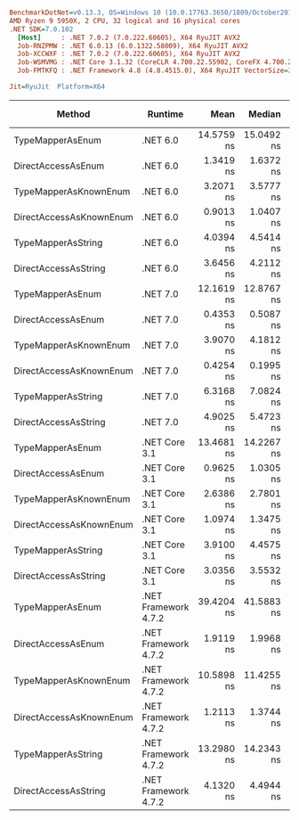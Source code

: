 ``` ini

BenchmarkDotNet=v0.13.3, OS=Windows 10 (10.0.17763.3650/1809/October2018Update/Redstone5), VM=Hyper-V
AMD Ryzen 9 5950X, 2 CPU, 32 logical and 16 physical cores
.NET SDK=7.0.102
  [Host]     : .NET 7.0.2 (7.0.222.60605), X64 RyuJIT AVX2
  Job-RNZPMW : .NET 6.0.13 (6.0.1322.58009), X64 RyuJIT AVX2
  Job-XCCWXF : .NET 7.0.2 (7.0.222.60605), X64 RyuJIT AVX2
  Job-WSMVMG : .NET Core 3.1.32 (CoreCLR 4.700.22.55902, CoreFX 4.700.22.56512), X64 RyuJIT AVX2
  Job-FMTKFQ : .NET Framework 4.8 (4.8.4515.0), X64 RyuJIT VectorSize=256

Jit=RyuJit  Platform=X64  

```
|                  Method |              Runtime |       Mean |     Median | Ratio | Allocated | Alloc Ratio |
|------------------------ |--------------------- |-----------:|-----------:|------:|----------:|------------:|
|        TypeMapperAsEnum |             .NET 6.0 | 14.5759 ns | 15.0492 ns |     ? |         - |           ? |
|      DirectAccessAsEnum |             .NET 6.0 |  1.3419 ns |  1.6372 ns |     ? |         - |           ? |
|   TypeMapperAsKnownEnum |             .NET 6.0 |  3.2071 ns |  3.5777 ns |     ? |         - |           ? |
| DirectAccessAsKnownEnum |             .NET 6.0 |  0.9013 ns |  1.0407 ns |     ? |         - |           ? |
|      TypeMapperAsString |             .NET 6.0 |  4.0394 ns |  4.5414 ns |     ? |         - |           ? |
|    DirectAccessAsString |             .NET 6.0 |  3.6456 ns |  4.2112 ns |     ? |         - |           ? |
|        TypeMapperAsEnum |             .NET 7.0 | 12.1619 ns | 12.8767 ns |     ? |         - |           ? |
|      DirectAccessAsEnum |             .NET 7.0 |  0.4353 ns |  0.5087 ns |     ? |         - |           ? |
|   TypeMapperAsKnownEnum |             .NET 7.0 |  3.9070 ns |  4.1812 ns |     ? |         - |           ? |
| DirectAccessAsKnownEnum |             .NET 7.0 |  0.4254 ns |  0.1995 ns |     ? |         - |           ? |
|      TypeMapperAsString |             .NET 7.0 |  6.3168 ns |  7.0824 ns |     ? |         - |           ? |
|    DirectAccessAsString |             .NET 7.0 |  4.9025 ns |  5.4723 ns |     ? |         - |           ? |
|        TypeMapperAsEnum |        .NET Core 3.1 | 13.4681 ns | 14.2267 ns |     ? |         - |           ? |
|      DirectAccessAsEnum |        .NET Core 3.1 |  0.9625 ns |  1.0305 ns |     ? |         - |           ? |
|   TypeMapperAsKnownEnum |        .NET Core 3.1 |  2.6386 ns |  2.7801 ns |     ? |         - |           ? |
| DirectAccessAsKnownEnum |        .NET Core 3.1 |  1.0974 ns |  1.3475 ns |     ? |         - |           ? |
|      TypeMapperAsString |        .NET Core 3.1 |  3.9100 ns |  4.4575 ns |     ? |         - |           ? |
|    DirectAccessAsString |        .NET Core 3.1 |  3.0356 ns |  3.5532 ns |     ? |         - |           ? |
|        TypeMapperAsEnum | .NET Framework 4.7.2 | 39.4204 ns | 41.5883 ns |     ? |         - |           ? |
|      DirectAccessAsEnum | .NET Framework 4.7.2 |  1.9119 ns |  1.9968 ns |     ? |         - |           ? |
|   TypeMapperAsKnownEnum | .NET Framework 4.7.2 | 10.5898 ns | 11.4255 ns |     ? |         - |           ? |
| DirectAccessAsKnownEnum | .NET Framework 4.7.2 |  1.2113 ns |  1.3744 ns |     ? |         - |           ? |
|      TypeMapperAsString | .NET Framework 4.7.2 | 13.2980 ns | 14.2343 ns |     ? |         - |           ? |
|    DirectAccessAsString | .NET Framework 4.7.2 |  4.1320 ns |  4.4944 ns |     ? |         - |           ? |
